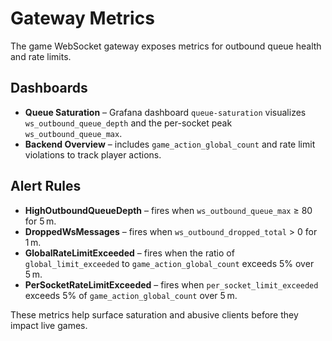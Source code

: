 # Gateway Metrics

The game WebSocket gateway exposes metrics for outbound queue health and rate limits.

## Dashboards

- **Queue Saturation** – Grafana dashboard `queue-saturation` visualizes
  `ws_outbound_queue_depth` and the per-socket peak `ws_outbound_queue_max`.
- **Backend Overview** – includes `game_action_global_count` and rate limit
  violations to track player actions.

## Alert Rules

- **HighOutboundQueueDepth** – fires when `ws_outbound_queue_max` ≥ 80 for 5 m.
- **DroppedWsMessages** – fires when `ws_outbound_dropped_total` > 0 for 1 m.
- **GlobalRateLimitExceeded** – fires when the ratio of
  `global_limit_exceeded` to `game_action_global_count` exceeds 5% over 5 m.
- **PerSocketRateLimitExceeded** – fires when `per_socket_limit_exceeded`
  exceeds 5% of `game_action_global_count` over 5 m.

These metrics help surface saturation and abusive clients before they impact
live games.
